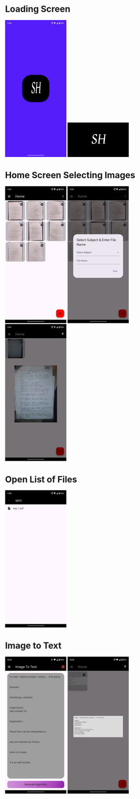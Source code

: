 # Loading Screen

<p float="left">
  <img src="https://github.com/jay-sharmaa/studyhelp/blob/main/assests/img3.jpg" width="200"/>
  <img src="https://github.com/jay-sharmaa/studyhelp/blob/main/assests/img.png" width="200"/>
</p>

# Home Screen Selecting Images

<p float="left">
  <img src="https://github.com/jay-sharmaa/studyhelp/blob/main/assests/img4.jpg" width="200"/>
  <img src="https://github.com/jay-sharmaa/studyhelp/blob/main/assests/img5.jpg" width="200"/>
  <img src="https://github.com/jay-sharmaa/studyhelp/blob/main/assests/img7.jpg" width="200"/>
</p>

# Open List of Files

<p float="left">
  <img src="https://github.com/jay-sharmaa/studyhelp/blob/main/assests/img6.jpg" width="200"/>
</p>

# Image to Text

<p float="left">
  <img src="https://github.com/jay-sharmaa/studyhelp/blob/main/assests/img8.jpg" width="200"/>
  <img src="https://github.com/jay-sharmaa/studyhelp/blob/main/assests/img9.jpg" width="200"/>
</p>
